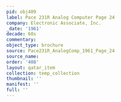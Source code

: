 ```yaml
---
pid: obj409
label: Pace 231R Analog Computer Page 24
company: Electronic Associate, Inc.
_date: '1961'
decade: 60s
commentary: 
object_type: brochure
source: Pace231R_AnalogComp_1961_Page_24
source_name: 
order: '408'
layout: qatar_item
collection: temp_collection
thumbnail: ''
manifest: ''
full: ''
---
```

